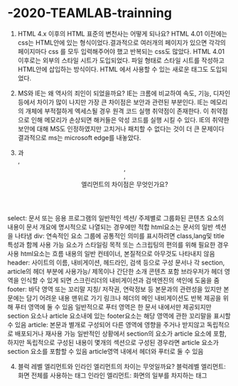 # -2020-TEAMLAB-trainning
1. HTML 4.x 이후의 HTML 표준의 변천사는 어떻게 되나요?
HTML 4.01 이전에는 css는 HTML안에 있는 형식이었다.결과적으로 여러개의 페이지가 있으면 각각의 페이지마다 css 를 모두 입력해주어야 했고 반복되는 css도 많았다.
HTML 4.01 이후로는 외부의 스타일 시트가 도입되었다. 파일 형태로 스타일 시트를 작성하고 HTML안에 삽입하는 방식이다. 
HTML 에서 사용할 수 있는 새로운 태그도 도입되었다.

2. MS와 IE는 왜 역사의 죄인이 되었을까요?
IE는 크롬에 비교하여 속도, 기능, 디자인 등에서 차이가 많이 나지만 가장 큰 차이점은 보안과 관련된 부분인다.
IE는 메모리의 개체에 부적절하게 엑세스될 경우 원격 코드 실행 취약점이 존재한다.
이 취약점으로 인해 메모리가 손상되면 해커들은 악성 코드를 실행 시킬 수 있다.
IE의 취약한 보안에 대해 MS도 인정하였지만 고치거나 패치할 수 없다는 것이 더 큰 문제이다
결과적으로 ms는 microsoft edge를 내놓았다.

3. <section>과 <div>, <header>, <footer>, <article> 엘리먼트의 차이점은 무엇인가요?
select: 문서 또는 응용 프로그램의 일반적인 섹션/ 주제별로 그룹화된 콘텐츠
         요소의 내용이 문서 개요에 명시적으로 나열되는 경우에만 적합
         html요소는 문서의 일반 섹션을 나타냄
div: 연속적인 요소 그룹에 공통적인 의미를 표시하려면 class,lang및 title 특성과 함께 사용 가능
      요소가 스타일링 목적 또는 스크립팅의 편의를 위해 필요한 경우 사용
      html요소는 흐름 내용의 일반 컨테이너, 본질적으로 아무것도 나타내지 않음
header: 사이트의 이름, 내비게이션, 헤드라인, 검색 등으로 구성
          문서나 각 section, article의 헤더 부분에 사용가능/ 제목이나 간단한 소개 콘텐츠 포함
           브라우저가 헤더 영역을 인식할 수 있게 되면 스크린리더의 내비게이션과 검색엔진의 색인에 도움을 줌
footer: 바닥 영역 또는 꼬리말 지칭/ 저작권, 연락정보 등 본문과의 관련성을 있지만 본문에는 담기 어려운 내용
          맨위로 가기 링크나 헤더의 메인 내비게이션도 반복 제공을 위해 푸터 영역에 둘 수 있음
           일반적으로 푸터 영역은 한 문서 내에서만 제공되지만 section 요소나 article 요소내에 있는 footer요소는 
          해당 영역에 관한 꼬리말을 표시할 수 있음
article: 본문과 별개로 구성되어 다른 영역에 영향을 주거나 받지않고 독립적으로 배포되거나 재사용 가능
         일반적인 상황에서 section의 요소가 article 요소에 포함, 하지만 독립적으로 구성된 내용이 몇개의 섹션으로 
         구성된 경우라면 article 요소가 section 요소를 포함할 수 있음
         article영역 내에서 헤더와 푸터로 둘 수 있음

4. 블럭 레벨 엘리먼트와 인라인 엘리먼트의 차이는 무엇일까요?
블럭레벨 엘리먼트: 화면 전체를 사용하는 태그
인라인 엘리먼트: 화면의 일부를 차지하는 태그
